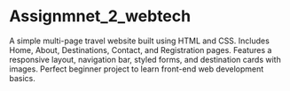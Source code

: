 # Assignmnet_2_webtech
A simple multi-page travel website built using HTML and CSS. Includes Home, About, Destinations, Contact, and Registration pages. Features a responsive layout, navigation bar, styled forms, and destination cards with images. Perfect beginner project to learn front-end web development basics.
